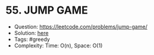 # 55. JUMP GAME

* Question: https://leetcode.com/problems/jump-game/ 
* Solution: [here](Solution.java) 
* Tags: #greedy
* Complexity: Time: O(n), Space: O(1)
